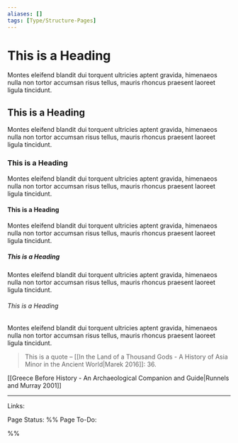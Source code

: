 ```yaml
---
aliases: []
tags: [Type/Structure-Pages]
---
```


# This is a Heading
Montes eleifend blandit dui torquent ultricies aptent gravida, himenaeos nulla non tortor accumsan risus tellus, mauris rhoncus praesent laoreet ligula tincidunt. 

## This is a Heading
Montes eleifend blandit dui torquent ultricies aptent gravida, himenaeos nulla non tortor accumsan risus tellus, mauris rhoncus praesent laoreet ligula tincidunt. 

### This is a Heading
Montes eleifend blandit dui torquent ultricies aptent gravida, himenaeos nulla non tortor accumsan risus tellus, mauris rhoncus praesent laoreet ligula tincidunt. 

#### This is a Heading
Montes eleifend blandit dui torquent ultricies aptent gravida, himenaeos nulla non tortor accumsan risus tellus, mauris rhoncus praesent laoreet ligula tincidunt. 

##### This is a Heading
Montes eleifend blandit dui torquent ultricies aptent gravida, himenaeos nulla non tortor accumsan risus tellus, mauris rhoncus praesent laoreet ligula tincidunt. 

###### This is a Heading
Montes eleifend blandit dui torquent ultricies aptent gravida, himenaeos nulla non tortor accumsan risus tellus, mauris rhoncus praesent laoreet ligula tincidunt. 

> This is a quote
> – [[In the Land of a Thousand Gods - A History of Asia Minor in the Ancient World|Marek 2016]]: 36.

[[Greece Before History - An Archaeological Companion and Guide|Runnels and Murray 2001]]


--- 
Links: 

Page Status: 
%%
Page To-Do:

%%